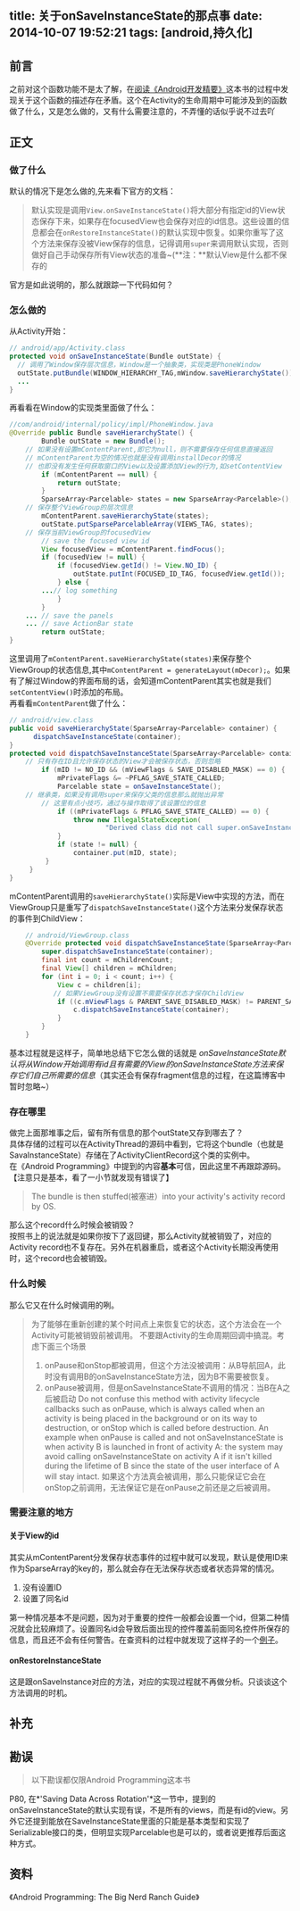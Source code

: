 title: 关于onSaveInstanceState的那点事
date: 2014-10-07 19:52:21
tags: [android,持久化]
---
前言
----------
之前对这个函数功能不是太了解，在[阅读《Android开发精要》][1]这本书的过程中发现关于这个函数的描述存在矛盾。这个在Activity的生命周期中可能涉及到的函数做了什么，又是怎么做的，又有什么需要注意的，不弄懂的话似乎说不过去吖
<!--more-->

正文
-------------
### 做了什么
默认的情况下是怎么做的,先来看下官方的文档：
> 默认实现是调用`View.onSaveInstanceState()`将大部分有指定id的View状态保存下来，如果存在focusedView也会保存对应的id信息。这些设置的信息都会在`onRestoreInstanceState()`的默认实现中恢复。如果你重写了这个方法来保存没被View保存的信息，记得调用`super`来调用默认实现，否则做好自己手动保存所有View状态的准备~(**注：**默认View是什么都不保存的


官方是如此说明的，那么就跟踪一下代码如何？
### 怎么做的 
从Activity开始：
```java
// android/app/Activity.class
protected void onSaveInstanceState(Bundle outState) {
  // 调用了Window保存层次信息，Window是一个抽象类，实现类是PhoneWindow
  outState.putBundle(WINDOW_HIERARCHY_TAG,mWindow.saveHierarchyState());
  ...
}
```
再看看在Window的实现类里面做了什么：
```java
//com/android/internal/policy/impl/PhoneWindow.java
@Override public Bundle saveHierarchyState() {
        Bundle outState = new Bundle();
	// 如果没有设置mContentParent,即它为null，则不需要保存任何信息直接返回
	// mContentParent为空的情况也就是没有调用installDecor的情况
	// 也即没有发生任何获取窗口的View以及设置添加View的行为,如setContentView
        if (mContentParent == null) {
            return outState;
        }
        SparseArray<Parcelable> states = new SparseArray<Parcelable>();
	// 保存整个ViewGroup的层次信息
        mContentParent.saveHierarchyState(states);
        outState.putSparseParcelableArray(VIEWS_TAG, states);
	// 保存当前ViewGroup的focusedView
        // save the focused view id
        View focusedView = mContentParent.findFocus();
        if (focusedView != null) {
            if (focusedView.getId() != View.NO_ID) {
                outState.putInt(FOCUSED_ID_TAG, focusedView.getId());
            } else {
		...// log something
            }
        }
	... // save the panels
	... // save ActionBar state
        return outState;
}
```
这里调用了`mContentParent.saveHierarchyState(states)`来保存整个ViewGroup的状态信息,其中`mContentParent = generateLayout(mDecor);`。如果有了解过Window的界面布局的话，会知道mContentParent其实也就是我们`setContentView()`时添加的布局。  
再看看`mContentParent`做了什么：
```java
// android/view.class
public void saveHierarchyState(SparseArray<Parcelable> container) {
      dispatchSaveInstanceState(container);
}
protected void dispatchSaveInstanceState(SparseArray<Parcelable> container) {
	// 只有存在ID且允许保存状态的View才会被保存状态，否则忽略
        if (mID != NO_ID && (mViewFlags & SAVE_DISABLED_MASK) == 0) {
            mPrivateFlags &= ~PFLAG_SAVE_STATE_CALLED;
            Parcelable state = onSaveInstanceState();
	// 继承类，如果没有调用super来保存父类的信息那么就抛出异常
    	// 这里有点小技巧，通过与操作取得了该设置位的信息
            if ((mPrivateFlags & PFLAG_SAVE_STATE_CALLED) == 0) {
                throw new IllegalStateException(
                        "Derived class did not call super.onSaveInstanceState()");
            }
            if (state != null) {
                container.put(mID, state);
         }
     }
}
```
mContentParent调用的`saveHierarchyState()`实际是View中实现的方法，而在ViewGroup只是重写了`dispatchSaveInstanceState()`这个方法来分发保存状态的事件到ChildView：
```java
	// android/ViewGroup.class
    @Override protected void dispatchSaveInstanceState(SparseArray<Parcelable> container) {
        super.dispatchSaveInstanceState(container);
        final int count = mChildrenCount;
        final View[] children = mChildren;
        for (int i = 0; i < count; i++) {
            View c = children[i];
		   // 如果ViewGroup没有设置不需要保存状态才保存ChildView
            if ((c.mViewFlags & PARENT_SAVE_DISABLED_MASK) != PARENT_SAVE_DISABLED) {
                c.dispatchSaveInstanceState(container);
            }
        }
    }
```
基本过程就是这样子，简单地总结下它怎么做的话就是
*onSaveInstanceState默认将从Window开始调用有id且有需要的View的onSaveInstanceState方法来保存它们自己所需要的信息*（其实还会有保存fragment信息的过程，在这篇博客中暂时忽略~）

### 存在哪里
做完上面那堆事之后，留有所有信息的那个outState又存到哪去了？  
具体存储的过程可以在ActivityThread的源码中看到，它将这个bundle（也就是SavaInstanceState）存储在了ActivityClientRecord这个类的实例中。  
在《Android Programming》中提到的内容**基本**可信，因此这里不再跟踪源码。【注意只是基本，看了一小节就发现有错误了】
> The bundle is then stuffed(被塞进）into your activity's activity record by OS.

那么这个record什么时候会被销毁？  
按照书上的说法就是如果你按下了返回键，那么Activity就被销毁了，对应的Activity record也不复存在。另外在机器重启，或者这个Activity长期没再使用时，这个record也会被销毁。

### 什么时候
那么它又在什么时候调用的咧。
> 为了能够在重新创建的某个时间点上来恢复它的状态，这个方法会在一个Activity可能被销毁前被调用。
> 不要跟Activity的生命周期回调中搞混。考虑下面三个场景
> 1. onPause和onStop都被调用，但这个方法没被调用：从B导航回A，此时没有调用B的onSaveInstanceState方法，因为B不需要被恢复。
> 2. onPause被调用，但是onSaveInstanceState不调用的情况：当B在A之后被启动
> Do not confuse this method with activity lifecycle callbacks such as onPause, which is always called when an activity is being placed in the background or on its way to destruction, or onStop which is called before destruction. 
> An example when onPause is called and not onSaveInstanceState is when activity B is launched in front of activity A: the system may avoid calling onSaveInstanceState on activity A if it isn't killed during the lifetime of B since the state of the user interface of A will stay intact. 
> 如果这个方法真会被调用，那么只能保证它会在onStop之前调用，无法保证它是在onPause之前还是之后被调用。

### 需要注意的地方
#### 关于View的id
其实从mContentParent分发保存状态事件的过程中就可以发现，默认是使用ID来作为SparseArray的key的，那么就会存在无法保存状态或者状态异常的情况。
1. 没有设置ID
2. 设置了同名id

第一种情况基本不是问题，因为对于重要的控件一般都会设置一个id，但第二种情况就会比较麻烦了。设置同名id会导致后面出现的控件覆盖前面同名控件所保存的信息，而且还不会有任何警告。在查资料的过程中就发现了这样子的一个[例子][2]。

#### onRestoreInstanceState
这是跟onSaveInstance对应的方法，对应的实现过程就不再做分析。只谈谈这个方法调用的时机。

补充
----------

勘误
----------------
> 以下勘误都仅限Android Programming这本书

P80, 在*'Saving Data Across Rotation'*这一节中，提到的onSaveInstanceState的默认实现有误，不是所有的views，而是有id的view。另外它还提到能放在SaveInstanceState里面的只能是基本类型和实现了Serializable接口的类，但明显实现Parcelable也是可以的，或者说更推荐后面这种方式。

资料
--------------
《Android Programming: The Big Nerd Ranch Guide》 

[1]: {{root_url}}/2014/10/01/reading-android-kaifa-jingyao/
[2]: http://www.cnblogs.com/xiaoweiz/p/3813914.html
[3]: http://eigo.co.uk/labs/managing-state-in-an-android-activity/
[4]: http://stackoverflow.com/questions/4096169/onsaveinstancestate-and-onrestoreinstancestate